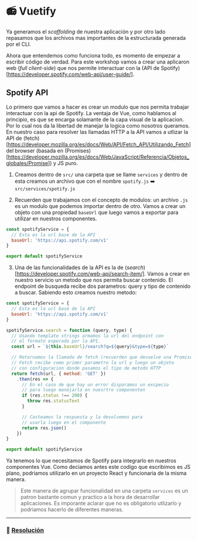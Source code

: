 # 📻 Vuetify

Ya generamos el *scaffolding* de nuestra aplicación y por otro lado repasamos que los archivos mas importantes de la estructurada generada por el CLI.

Ahora que entendemos como funciona todo, es momento de empezar a escribir código de verdad. Para este workshop vamos a crear una aplicaron web (*full client-side*) que nos permite interactuar con la (API de Spotify)[https://developer.spotify.com/web-api/user-guide/].


## Spotify API

Lo primero que vamos a hacer es crear un modulo que nos permita trabajar interactuar con la api de Spotify. La ventaja de Vue, como hablamos al principio, es que se encarga solamante de la capa visual de la aplicacion. Por lo cual nos da la libertad de manejar la logica como nosotros queramos. En nuestro caso para resolver las llamadas HTTP a la API vamos a utlizar la API de (fetch)[https://developer.mozilla.org/es/docs/Web/API/Fetch_API/Utilizando_Fetch] del browser (basada en (Promises)[https://developer.mozilla.org/es/docs/Web/JavaScript/Referencia/Objetos_globales/Promise]) y JS puro.

1. Creamos dentro de `src/` una carpeta que se llame `services` y dentro de esta creamos un archivo que con el nombre `spotify.js` ➡️ `src/services/spotify.js`

2. Recuerden que trabajamos con el concepto de modulos: un archivo `.js` es un modulo que podemos importar dentro de otro. Vamos a crear un objeto con una propiedad `baseUrl` que luego vamos a exportar para utilizar en nuestros componentes.

```javascript
const spotifyService = {
  // Esta es la url base de la API
  baseUrl: 'https://api.spotify.com/v1'
}

export default spotifyService
```

3. Una de las funcionalidades de la API es la de (*search*)[https://developer.spotify.com/web-api/search-item/]. Vamos a crear en nuestro servicio un metodo que nos permita buscar contenido. El endpoint de busqueda recibe dos parametros: query y tipo de contenido a buscar. Sabiendo esto creamos nuestro metodo:

```javascript
const spotifyService = {
  // Esta es la url base de la API
  baseUrl: 'https://api.spotify.com/v1'
}

spotifyService.search = function (query, type) {
  // Usando template strings armamos la url del endpoint con
  // el formato esperado por la API.
  const url = `${this.baseUrl}/search?q=${query}&type=${type}`

  // Retornamos la llamada de fetch (recuerden que devuelve una Promise).
  // Fetch recibe como primer parametro la url y luego un objeto
  // con configuracion donde pasamos el tipo de metodo HTTP
  return fetch(url, { method: 'GET' })
    .then(res => {
      // En el caso de que hay un error disparamos un excpecio
      // para luego manejarla en nuesrtro componenten
      if (res.status !== 200) {
        throw res.statusText
      }

      // Casteamos la respuesta y la devolvemos para
      // usarla luego en el componente
      return res.json()
    })
}

export default spotifyService
```

Ya tenemos lo que necesitamos de Spotify para integrarlo en nuestros componentes Vue. Como deciamos antes este codigo que escribimos es JS plano, podriamos utilizarlo en un proyecto React y funcionaria de la misma manera.

> Este manera de agrupar funcionalidad en una carpeta `services` es un patron bastante comun y practico a la hora de desarrollar aplicaciones. Es imporante aclarar que no es obligatorio utlizarlo y podriamos hacerlo de diferentes maneras.

___
### 📝 [Resolución](https://github.com/ianaya89/vuetify/blob/ex-08/src/services/spotify.js)
